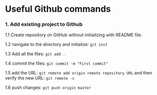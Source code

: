 # Useful Github commands

### 1. Add existing project to Github
1.1 Create repository on GitHub without initializing with README file.

1.2 navigate to the directory and initialize: `git init`

1.3 Add all the files: `git add .`

1.4 commit the files: `git commit -m "First commit"`

1.5 add the URL: `git remote add origin remote repository URL` and then verify the new URL: `git remote -v`

1.6 push changes: `git push origin master`



